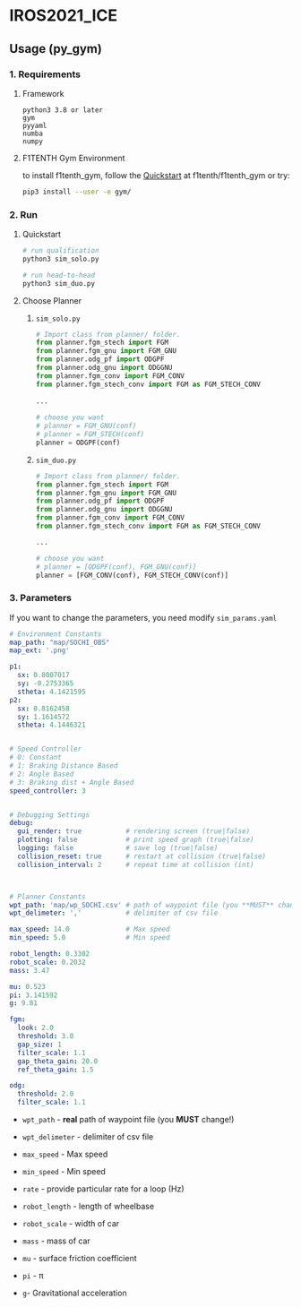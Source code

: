 # IROS2021_ICE

## Usage (py_gym)

### 1. Requirements

1. Framework

    ```
    python3 3.8 or later
    gym
    pyyaml
    numba
    numpy
    ```

2. F1TENTH Gym Environment
    
   to install f1tenth_gym, follow the [Quickstart](https://github.com/f1tenth/f1tenth_gym) at f1tenth/f1tenth_gym or try:
   ```bash
   pip3 install --user -e gym/
   ```

### 2. Run

1. Quickstart
   ```bash
   # run qualification
   python3 sim_solo.py
   
   # run head-to-head
   python3 sim_duo.py
   ```
   
2. Choose Planner

   1. `sim_solo.py`
   
      ```python
      # Import class from planner/ folder.
      from planner.fgm_stech import FGM
      from planner.fgm_gnu import FGM_GNU
      from planner.odg_pf import ODGPF
      from planner.odg_gnu import ODGGNU
      from planner.fgm_conv import FGM_CONV
      from planner.fgm_stech_conv import FGM as FGM_STECH_CONV
    
      ...
    
      # choose you want 
      # planner = FGM_GNU(conf)
      # planner = FGM_STECH(conf)
      planner = ODGPF(conf)
      ```
      
   2. `sim_duo.py`
      ```python
      # Import class from planner/ folder.
      from planner.fgm_stech import FGM
      from planner.fgm_gnu import FGM_GNU
      from planner.odg_pf import ODGPF
      from planner.odg_gnu import ODGGNU
      from planner.fgm_conv import FGM_CONV
      from planner.fgm_stech_conv import FGM as FGM_STECH_CONV
      
      ...
      
      # choose you want
      # planner = [ODGPF(conf), FGM_GNU(conf)]
      planner = [FGM_CONV(conf), FGM_STECH_CONV(conf)]
      ```


### 3. Parameters
 
   If you want to change the parameters, you need modify `sim_params.yaml`
   
   ```yaml
   # Environment Constants
   map_path: "map/SOCHI_OBS"
   map_ext: '.png'
   
   p1:               
     sx: 0.8007017
     sy: -0.2753365
     stheta: 4.1421595
   p2:               
     sx: 0.8162458
     sy: 1.1614572
     stheta: 4.1446321
   
   
   # Speed Controller
   # 0: Constant
   # 1: Braking Distance Based
   # 2: Angle Based
   # 3: Braking dist + Angle Based
   speed_controller: 3
   
   
   # Debugging Settings
   debug:
     gui_render: true           # rendering screen (true|false)
     plotting: false            # print speed graph (true|false)
     logging: false             # save log (true|false)
     collision_reset: true      # restart at collision (true|false)
     collision_interval: 2      # repeat time at collision (int)
   
   
   
   # Planner Constants
   wpt_path: 'map/wp_SOCHI.csv' # path of waypoint file (you **MUST** change!)
   wpt_delimeter: ','           # delimiter of csv file
   
   max_speed: 14.0              # Max speed 
   min_speed: 5.0               # Min speed 
   
   robot_length: 0.3302
   robot_scale: 0.2032
   mass: 3.47
   
   mu: 0.523
   pi: 3.141592
   g: 9.81
   
   fgm:
     look: 2.0
     threshold: 3.0
     gap_size: 1
     filter_scale: 1.1
     gap_theta_gain: 20.0
     ref_theta_gain: 1.5
   
   odg:
     threshold: 2.0
     filter_scale: 1.1

   ```

   - `wpt_path` - **real** path of waypoint file (you **MUST** change!)
   - `wpt_delimeter` - delimiter of csv file
   - `max_speed` - Max speed 
   - `min_speed` - Min speed
   - `rate` - provide particular rate for a loop (Hz)
   - `robot_length` - length of wheelbase
    
   - `robot_scale` - width of car
   - `mass` - mass of car
   - `mu` - surface friction coefficient
   - `pi` - π
   - `g`- Gravitational acceleration 
    
